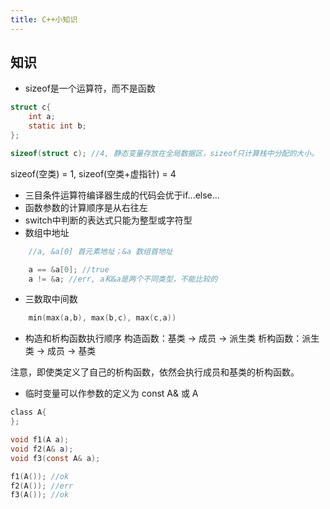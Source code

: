 ```yaml
---
title: C++小知识
---
```


## 知识
* sizeof是一个运算符，而不是函数
```c
struct c{
	int a;
	static int b;
};

sizeof(struct c); //4, 静态变量存放在全局数据区，sizeof只计算栈中分配的大小。
```
sizeof(空类) = 1, sizeof(空类+虚指针) = 4

* 三目条件运算符编译器生成的代码会优于if...else...
* 函数参数的计算顺序是从右往左
* switch中判断的表达式只能为整型或字符型
* 数组中地址
```c
	//a, &a[0] 首元素地址；&a 数组首地址

	a == &a[0]; //true
	a != &a; //err, a和&a是两个不同类型，不能比较的
```
* 三数取中间数
```c
	min(max(a,b), max(b,c), max(c,a))
```

* 构造和析构函数执行顺序
构造函数：基类 -> 成员 -> 派生类
析构函数：派生类 -> 成员 -> 基类

注意，即使类定义了自己的析构函数，依然会执行成员和基类的析构函数。

* 临时变量可以作参数的定义为 const A& 或 A
```c
class A{
}; 

void f1(A a);
void f2(A& a);
void f3(const A& a);

f1(A()); //ok
f2(A()); //err
f3(A()); //ok
```

